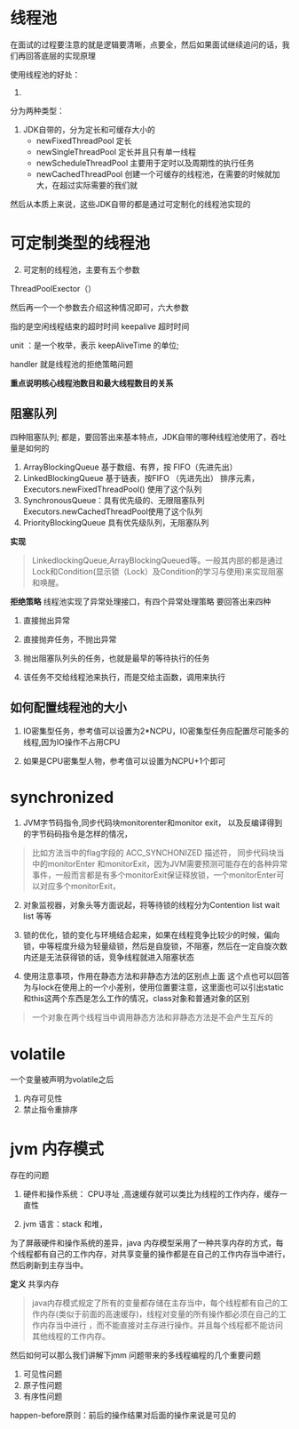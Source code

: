 # 线程池
在面试的过程要注意的就是逻辑要清晰，点要全，然后如果面试继续追问的话，我们再回答底层的实现原理


使用线程池的好处：

1.  

分为两种类型：
1. JDK自带的，分为定长和可缓存大小的
    - newFixedThreadPool 定长
    - newSingleThreadPool 定长并且只有单一线程
    - newScheduleThreadPool 主要用于定时以及周期性的执行任务
    - newCachedThreadPool 创建一个可缓存的线程池，在需要的时候就加大，在超过实际需要的我们就

然后从本质上来说，这些JDK自带的都是通过可定制化的线程池实现的

# 可定制类型的线程池

2. 可定制的线程池，主要有五个参数

ThreadPoolExector（）

然后再一个一个参数去介绍这种情况即可，六大参数

指的是空闲线程结束的超时时间 keepalive 超时时间

unit ：是一个枚举，表示 keepAliveTime 的单位;

handler 就是线程池的拒绝策略问题



**重点说明核心线程池数目和最大线程数目的关系**


## 阻塞队列
四种阻塞队列; 都是，要回答出来基本特点，JDK自带的哪种线程池使用了，吞吐量是如何的
1. ArrayBlockingQueue 基于数组、有界，按 FIFO（先进先出）
2. LinkedBlockingQueue 基于链表，按FIFO （先进先出） 排序元素，Executors.newFixedThreadPool() 使用了这个队列
3. SynchronousQueue：具有优先级的、无限阻塞队列  Executors.newCachedThreadPool使用了这个队列
4. PriorityBlockingQueue 具有优先级队列，无阻塞队列

**实现**
>LinkedlockingQueue,ArrayBlockingQueued等。一般其内部的都是通过Lock和Condition(显示锁（Lock）及Condition的学习与使用)来实现阻塞和唤醒。

**拒绝策略**
线程池实现了异常处理接口，有四个异常处理策略
要回答出来四种

1. 直接抛出异常

2. 直接抛弃任务，不抛出异常

3. 抛出阻塞队列头的任务，也就是最早的等待执行的任务

4. 该任务不交给线程池来执行，而是交给主函数，调用来执行


## 如何配置线程池的大小

1. IO密集型任务，参考值可以设置为2*NCPU，IO密集型任务应配置尽可能多的线程,因为IO操作不占用CPU

2. 如果是CPU密集型人物，参考值可以设置为NCPU+1个即可



# synchronized

1. JVM字节码指令,同步代码块monitorenter和monitor exit， 以及反编译得到的字节码码指令是怎样的情况，
> 比如方法当中的flag字段的 ACC_SYNCHONIZED 描述符，
> 同步代码块当中的monitorEnter 和monitorExit，因为JVM需要预测可能存在的各种异常事件，一般而言都是有多个monitorExit保证释放锁，一个monitorEnter可以对应多个monitorExit，

2. 对象监视器，对象头等方面说起，将等待锁的线程分为Contention list wait list 等等

3. 锁的优化，锁的变化与环境结合起来，如果在线程竞争比较少的时候，偏向锁，中等程度升级为轻量级锁，然后是自旋锁，不阻塞，然后在一定自旋次数内还是无法获得锁的话，竞争线程就进入阻塞状态

4. 使用注意事项，作用在静态方法和非静态方法的区别点上面 这个点也可以回答为与lock在使用上的一个小差别，使用位置要注意，这里面也可以引出static和this这两个东西是怎么工作的情况，class对象和普通对象的区别
>一个对象在两个线程当中调用静态方法和非静态方法是不会产生互斥的



# volatile
一个变量被声明为volatile之后

1. 内存可见性
2. 禁止指令重排序

# jvm 内存模式


存在的问题
1. 硬件和操作系统： CPU寻址 ,高速缓存就可以类比为线程的工作内存，缓存一直性

2. jvm 语言：stack 和堆，

为了屏蔽硬件和操作系统的差异，java 内存模型采用了一种共享内存的方式，每个线程都有自己的工作内存，对共享变量的操作都是在自己的工作内存当中进行，然后刷新到主存当中。

**定义**
共享内存

>java内存模式规定了所有的变量都存储在主存当中，每个线程都有自己的工作内存(类似于前面的高速缓存)，线程对变量的所有操作都必须在自己的工作内存当中进行
，而不能直接对主存进行操作。并且每个线程都不能访问其他线程的工作内存。


然后如何可以那么我们讲解下jmm 问题带来的多线程编程的几个重要问题
1. 可见性问题
2. 原子性问题
3. 有序性问题

happen-before原则：前后的操作结果对后面的操作来说是可见的